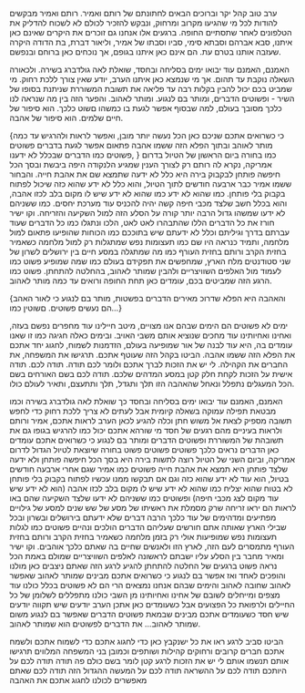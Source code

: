 
ערב טוב קהל יקר וברוכים הבאים לחתונתם של רותם ואמיר.
רותם ואמיר מבקשים להודות לכל מי שהגיעו מקרוב ומרחוק,
ונבקש להזכיר לכולם לא לשכוח להדליק את הטלפונים לאחר שתסתיים החופה.
ברגעים אלו אנחנו גם זוכרים את היקרים שאינם כאן איתנו,
סבא אברהם וסבתא סימי, סביו וסבתו של אמיר, וליאור דברת, בת הדודה היקרה שעזבה אותנו בטרם עת. הם אינם כאן איתנו בגופם, אך נוכחים כאן ברוחם ובנפשם.

האמנם, האמנם עוד יבואו ימים בסליחה ובחסד, שואלת לאה גולדברג בשירה.
ולכאורה השאלה נוקבת עד תהום. אך מי שנמצא כאן איתנו הערב, יודע שאין צורך ללכת רחוק.
מי שמביט בכם יכול להבין בקלות רבה עד פליאה את תשובת המשוררת שניתנת בסופו של השיר -
ופשוטים הדברים, ומותר בם לנגוע. ומותר לאהוב.
והפער הזה בין מה שנראה לנו כלכך מסובך בעולם, למה שבסוף אפשר לגעת בו כמשהו םשוט כלכך. הוא סיפור של חיים שלמים. הוא סיפור של אהבה.

{כי כשרואים אתכם שניכם כאן הכל נעשה יותר מובן,
ואפשר לראות ולהרגיש עד כמה מותר לאוהב
ובתוך הפלא הזה ששמו אהבה פתאום אפשר לגעת בדברים פשוטים
פשוטים כמו הדברים שבכלל לא ידענו, }
כמו בחורה ביום הראשון של הטיול בדרום אמריקה, נקרא לה רותם רק לצורך הענין
שמגיע הלנקודה היפה ביבשת
ובסך הכל חיפשה פותחן לבקבוק בירה
היא כלל לא ידעה שתמצא שם את אהבת חייה.
והבחור ששמו אמיר כבר ארבעה חודשים לתוך הטיול,
והוא כלל לא ידע שהוא כזה שיכול לפתוח בקבוק בלי פותחן.
כמו שהוא לא ידע 
כמו שהוא לא ידע שיש לו מקום בלב לכזו אהבה,
והוא בכלל חשב שלצד מכבי חיפה קשה יהיה להכניס עוד מערכת יחסים.
כמו ששניהם לא ידעו שמשהו גדול הרבה יותר קורה על הסלע הזה למול השקיעה והזריחה.
וקו ישיר חורז את כל הדברים הללו שהתבהרו לאט לאט, 
הלכו ונתגלו
כמו כל הדברים שעוד עברתם בדרך וגיליתם
וכלל לא ידעתם שיש בתוככם
כמו הכוחות שהופיעו פתאום למול מלחמה,
ותמיד כנראה היו שם
כמו תעצומות נפש שמתגלות רק למול מלחמה
כשאמיר בחזית הקרב ורותם בחזית העורף
כמו מה שמתגלה במסע חיים בין ירושלים לשרון
של שני סטודנטים מלח הארץ, שמחפשים את תפקידם בעולם
כמו שמה שמופיע
פשוט כמו לעמוד מול האלפים השוויצריים ולהבין שמותר לאהוב, בהחלטה להתחתן.
פשוט כמו הרגע הזה שמביטים בכם, עומדים כאן תחת החופה ורואים עד כמה מותר לאהוב.


{והאהבה היא הפלא שדרוכ מאירים הדברים בפשטות, מותר בם לנגוע כי לאור האהב הם נעשים פשוטים.
םשוטין כמו...}


ימים לא פשוטים הם הימים שבהם אנו מצויים, מיטב חיילינו עוד מחפרים נפשם בעזה, ואחינו ואחיותינו עוד מחכים שנוציא אותם משבי האויב.
ובימים כאלה חגיגה כמו זו שאנו עומדים בה, היא עוד לבנה של אור שמופיעה בעולם, הזדמנות לשמוח, לחגוג יחד אתכם את הפלא הזה ששמו אהבה.
הביטו בקהל הזה שעוטף אתכם.
תרגישו את המשפחה, את החברים את הקהילה.
לי יש את הזכות לברך אתכם ולומר לכם תודה.
תודה לכם.
תודה אישית על הזכות לקחת חלק קטן במסע המדהים שלכם.
תודה לכם בשם האורחים
בשם הכל המעגלים
נתפלל ונאחל שהאהבה הזו תלך ותגדל, תלך ותתעצם, ותאיר לעולם כולו.



האמנם, האמנם עוד יבואו ימים בסליחה ובחסד
כך שואלת לאה גולדברג בשירה
וכמו מבטאת תפילה עמוקה בשאלה קיומית
אבל לעתים לא צריך ללכת רחוק כדי לחפש תשובה
מספיק לצאת אל משוש חתן וכלה
להגיע לכאן הערב לראות אתכם, אמיר ורותם
ולראות בעיניים מהם רגעים של חסד
מי שורהא אתכם יכול כמו להרגיש בגופו גם את תשובהת של המשוררת
ופשוטים הדברים
ומותר בם לנגוע
כי כשרואים אתכם עומדים כאן הדברים נראים כלכך פשוטים
פשוטים 
פשוט בחורה שיוצאת לטיול הגדול לדרום אמריקה, וביום השני של הטיול רוצה לתשות בירה
היא בסך הכל חיפשה פותחן
ולא ידעה שלצד פותחן היא תמצא את אהבת חייה
פשוטים כמו אמיר שגם אחרי ארבעה חודשים בטיול,
הוא עוד לא ידע שהוא כזה
וגם אם תבקשו ממנו עכשיו לפתוח בקבוק בלי פותחן לא בטוח שהוא יצליח
כמו שהוא לא ידע שיש לו מקום בלב לכזו אהבה (הוא לא ידע שיש עוד מקום לצג מכבי חיפה)
ופשוטים כמו ששניהם לא ידעו שלצד השקיעה שהם באו לראות
הם יראו זריחה
שרק מסמלת את ראשיתו של מסע של שש שנים 
למסע של גילויים מפתיעים ומדהימים של עוד כלכך הרבה דברים שלא ידעתם
בירושלים ובשרון
ובכל שבילי הארץ שאותה אתם חורשים
שעליהם הדברים הולכים ונהיים פשוטים
כמו לגלות תעצומות נפש שמופיעות אולי רק בזמן מלחמה
כשאמיר בחזית הקרב
ורותם בחזית העורף
מתמסרים לעם הזה, לארץ הזו ולאנשים שחיים בה שאתם כלכך אוהבים.
וקו ישיר
ומאיר
מחבר בין הסלע עליו ישבתם לראשונה
לאלפים השוויצריים שמולם באמת הכל נראה פשוט
ברגעים של החלטה להתחתן
להגיע לרגע הזה
שאתם ניצבים כאן מולנו
והופכים לאחד
ואז אפשר בם לנגוע
כי כשרואים אתכם מבינים 
שמותר לאהוב
שאפשר לאהוב
שחובה לאהוב
והימים שבהם אנחנו נמצאים הרי הם לא פשוטים בכלל
כולנו עוד מצפים ומייחלים לשובם של אחינו ואחיותינו מן השבי
כולנו מתפללים לשלומן של כל החיילים ולרפואת כל הפצועים
אבל כשעומדים כאן אתכן הערב יודעים שיש תקווה
יודעים שיש חסד
כשעומדים אתכם מבינים
שבמאת פשוטים הדברים
שאפשר בם לנגוע משום 
שמותר לאהוב...
את הדברים לפשוטים
הוא שמותר לאהוב.

הביטו סביב לרגע
ראו את כל ישנקבץ כאן כדי לחגוג אתכם
כדי לשמוח אתכם ולשמח אתכם
חברים קרובים ורחוקים
 קהילות ושותפים
 וכמובן בני המשפחה המלווים
 תרגישו אותם
 תנשמו אותם
לי יש את הזכות לרגע קטן לומר בשם כולם פה
תודה
תודה לכם על היותכם
תודה לכם על ההשראה
תודה לכם על המעשה ההגדול הזה
תודה לכם שאתם מאפשרים לכולנו לחגוג אתכם את האהבה




